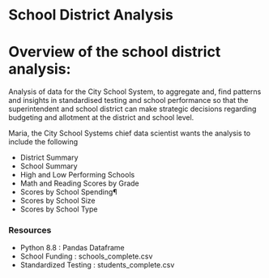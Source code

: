 # School District Analysis

# Overview of the school district analysis:
Analysis of data for the City School System, to aggregate and, find patterns and insights in standardised testing and school performance so that the superintendent and school district can make strategic decisions regarding budgeting and allotment at the district and school level. 

Maria, the City School Systems chief data scientist wants the analysis to include the following 
* District Summary
* School Summary
* High and Low Performing Schools
* Math and Reading Scores by Grade
* Scores by School Spending¶
* Scores by School Size
* Scores by School Type

### Resources
* Python 8.8 : Pandas Dataframe
* School Funding : schools_complete.csv
* Standardized Testing : students_complete.csv

